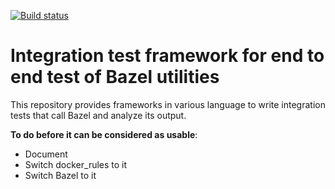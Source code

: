 [![Build status](https://badge.buildkite.com/b0041826d71f5484c22145f44b3eac12357f51feb6ba6abb57.svg)](https://buildkite.com/bazel/bazel-integration-testing-postsubmit)

# Integration test framework for end to end test of Bazel utilities

This repository provides frameworks in various language to write integration
tests that call Bazel and analyze its output. 

__To do before it can be considered as usable__:
  - Document
  - Switch docker_rules to it
  - Switch Bazel to it

